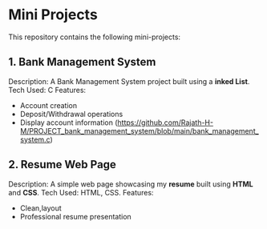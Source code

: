 # Mini Projects

This repository contains the following mini-projects:

## 1. Bank Management System
Description: A Bank Management System project built using a **inked List**.
Tech Used: C 
Features:
  - Account creation
  - Deposit/Withdrawal operations
  - Display account information
(https://github.com/Rajath-H-M/PROJECT_bank_management_system/blob/main/bank_management_system.c) 


## 2. Resume Web Page
Description: A simple web page showcasing my **resume** built using **HTML** and **CSS**.
Tech Used: HTML, CSS.
Features:
  - Clean,layout
  - Professional resume presentation
  

